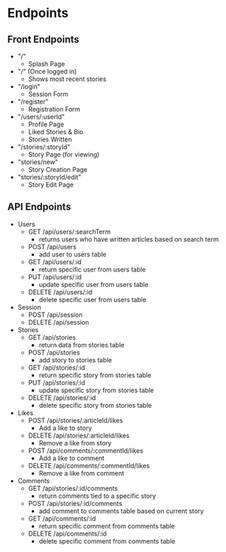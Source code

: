 # Endpoints

## Front Endpoints

- "/"
  - Splash Page
- "/" (Once logged in)
  - Shows most recent stories
- "/login"
  - Session Form
- "/register"
  - Registration Form
- "/users/:userId"
  - Profile Page
  - Liked Stories & Bio
  - Stories Written
- "/stories/:storyId"
  - Story Page (for viewing)
- "stories/new"
  - Story Creation Page
- "stories/:storyId/edit"
  - Story Edit Page

## API Endpoints

- Users
  - GET /api/users/:searchTerm
    - returns users who have written articles based on search term
  - POST /api/users
    - add user to users table
  - GET /api/users/:id
    - return specific user from users table
  - PUT /api/users/:id
    - update specific user from users table
  - DELETE /api/users/:id
    - delete specific user from users table
- Session
  - POST /api/session
  - DELETE /api/session
- Stories
  - GET /api/stories
    - return data from stories table
  - POST /api/stories
    - add story to stories table
  - GET /api/stories/:id
    - return specific story from stories table
  - PUT /api/stories/:id
    - update specific story from stories table
  - DELETE /api/stories/:id
    - delete specific story from stories table
- Likes
  - POST /api/stories/:articleId/likes
    - Add a like to story
  - DELETE /api/stories/:articleId/likes
    - Remove a like from story
  - POST /api/comments/:commentId/likes
    - Add a like to comment
  - DELETE /api/comments/:commentId/likes
    - Remove a like from comment
- Comments
  - GET /api/stories/:id/comments
    - return comments tied to a specific story
  - POST /api/stories/:id/comments
    - add comment to comments table based on current story
  - GET /api/comments/:id
    - return specific comment from comments table
  - DELETE /api/comments/:id
    - delete specific comment from comments table

<!-- - Images
  - GET /api/image/:id
    - Get image from database
  - GET /api/image/:name
    - Get image from database based on image name -->
